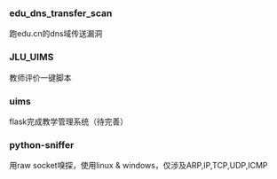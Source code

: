 ### edu_dns_transfer_scan

跑edu.cn的dns域传送漏洞

### JLU_UIMS

教师评价一键脚本

### uims

flask完成教学管理系统（待完善）

### python-sniffer

用raw socket嗅探，使用linux & windows，仅涉及ARP,IP,TCP,UDP,ICMP
